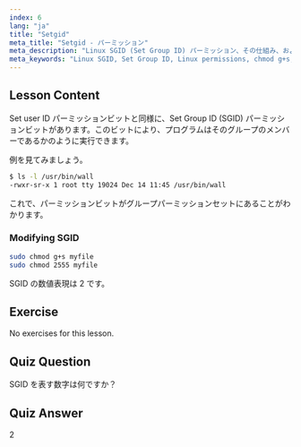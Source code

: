 ```yaml
---
index: 6
lang: "ja"
title: "Setgid"
meta_title: "Setgid - パーミッション"
meta_description: "Linux SGID (Set Group ID) パーミッション、その仕組み、および変更方法について学びます。この重要な Linux セキュリティ概念を理解しましょう。"
meta_keywords: "Linux SGID, Set Group ID, Linux permissions, chmod g+s, Linux security, beginner Linux, Linux tutorial"
---
```


## Lesson Content

Set user ID パーミッションビットと同様に、Set Group ID (SGID) パーミッションビットがあります。このビットにより、プログラムはそのグループのメンバーであるかのように実行できます。

例を見てみましょう。

```bash
$ ls -l /usr/bin/wall
-rwxr-sr-x 1 root tty 19024 Dec 14 11:45 /usr/bin/wall
```

これで、パーミッションビットがグループパーミッションセットにあることがわかります。

### Modifying SGID

```bash
sudo chmod g+s myfile
sudo chmod 2555 myfile
```

SGID の数値表現は 2 です。

## Exercise

No exercises for this lesson.

## Quiz Question

SGID を表す数字は何ですか？

## Quiz Answer

2
